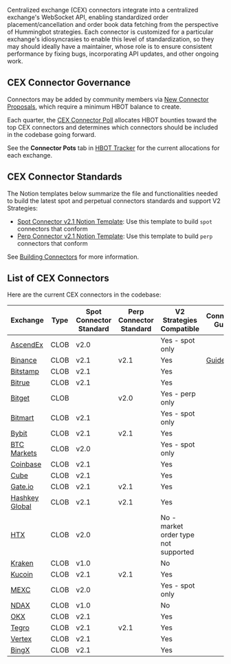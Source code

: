 Centralized exchange (CEX) connectors integrate into a centralized exchange's WebSocket API, enabling standardized order placement/cancellation and order book data fetching from the perspective of Hummingbot strategies. Each connector is customized for a particular exchange's idiosyncrasies to enable this level of standardization, so they may should ideally have a maintainer, whose role is to ensure consistent performance by fixing bugs, incorporating API updates, and other ongoing work.

## CEX Connector Governance

Connectors may be added by community members via [New Connector Proposals](/governance/proposals), which require a minimum HBOT balance to create.

Each quarter, the [CEX Connector Poll](/governance/polls) allocates HBOT bounties toward the top CEX connectors and determines which connectors should be included in the codebase going forward.

See the **Connector Pots** tab in [HBOT Tracker](https://docs.google.com/spreadsheets/d/1UNAumPMnXfsghAAXrfKkPGRH9QlC8k7Cu1FGQVL1t0M/edit?usp=sharing) for the current allocations for each exchange.

## CEX Connector Standards

The Notion templates below summarize the file and functionalities needed to build the latest spot and perpetual connectors standards and support V2 Strategies:

* [Spot Connector v2.1 Notion Template](https://hummingbot-foundation.notion.site/Spot-Connector-v2-1-1cc43830938445c9974f43ef861d59f1): Use this template to build `spot` connectors that conform 
* [Perp Connector v2.1 Notion Template](https://hummingbot-foundation.notion.site/Perp-Connector-v2-1-57d8391eb54c40929f77067355fd551e): Use this template to build `perp` connectors that conform 

See [Building Connectors](/developers/connectors) for more information.

## List of CEX Connectors

Here are the current CEX connectors in the codebase:

| Exchange | Type | Spot Connector Standard | Perp Connector Standard | V2 Strategies Compatible | Connector Guide
|----------|------|------|------------|-------------|---|
| [AscendEx](../exchanges/ascendex/index.md) | CLOB | v2.0 |  | Yes - spot only
| [Binance](../exchanges/binance/index.md) | CLOB | v2.1 | v2.1 | Yes | [Guide](/academy-content/using-binance-with-hummingbot)
| [Bitstamp](../exchanges/bitstamp/index.md) | CLOB | v2.1 |  | Yes
| [Bitrue](../exchanges/bitrue.md) | CLOB | v2.1 |  | Yes
| [Bitget](../exchanges/bitget-perpetual.md) | CLOB |  | v2.0 | Yes - perp only
| [Bitmart](../exchanges/bitmart/index.md) | CLOB | v2.1 |  | Yes - spot only 
| [Bybit](../exchanges/bybit) | CLOB | v2.1 | v2.1 | Yes
| [BTC Markets](../exchanges/btc-markets.md) | CLOB | v2.0 |  | Yes - spot only
| [Coinbase](../exchanges/coinbase) | CLOB | v2.1 | | Yes
| [Cube](../exchanges/cube/index.md) | CLOB | v2.1 |  | Yes
| [Gate.io](../exchanges/gate-io/index.md) | CLOB | v2.1 | v2.1 | Yes
| [Hashkey Global](../exchanges/hashkey/index.md) | CLOB | v2.1 | v2.1 | Yes
| [HTX](../exchanges/huobi) | CLOB | v2.0 |  | No - market order type not supported
| [Kraken](../exchanges/kraken) | CLOB | v1.0 |  | No
| [Kucoin](../exchanges/kucoin/index.md) | CLOB | v2.1 | v2.1 | Yes
| [MEXC](../exchanges/mexc) | CLOB | v2.0 |  | Yes - spot only |
| [NDAX](../exchanges/ndax) | CLOB | v1.0 |  | No
| [OKX](../exchanges/okx/okx.md) | CLOB | v2.1 |  | Yes
| [Tegro](../exchanges/tegro/index.md) | CLOB | v2.1 | v2.1 | Yes 
| [Vertex](../exchanges/vertex.md) | CLOB | v2.1 |  | Yes
| [BingX](../exchanges/bing_x/index.md)           | CLOB | v2.1 |  | Yes
